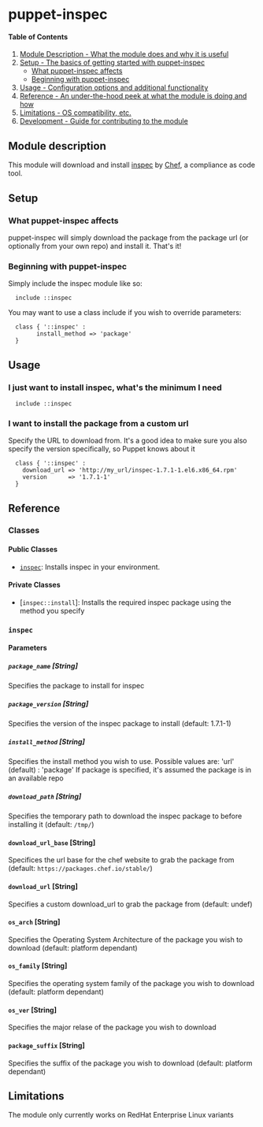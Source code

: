 # puppet-inspec

#### Table of Contents

1. [Module Description - What the module does and why it is useful](#module-description)
2. [Setup - The basics of getting started with puppet-inspec](#setup)
    * [What puppet-inspec affects](#what-puppet-inspec-affects)
    * [Beginning with puppet-inspec](#beginning-with-puppet-inspec)
3. [Usage - Configuration options and additional functionality](#usage)
4. [Reference - An under-the-hood peek at what the module is doing and how](#reference)
5. [Limitations - OS compatibility, etc.](#limitations)
6. [Development - Guide for contributing to the module](#development)


## Module description

This module will download and install [inspec](http://inspec.io/) by [Chef](https://www.chef.io/), a compliance as code tool.

## Setup

### What puppet-inspec affects

puppet-inspec will simply download the package from the package url (or optionally from your own repo) and install it. That's it!

### Beginning with puppet-inspec

Simply include the inspec module like so:

```puppet
  include ::inspec
```

You may want to use a class include if you wish to override parameters:

```puppet
  class { '::inspec' :
		install_method => 'package'
  }
```

## Usage

### I just want to install inspec, what's the minimum I need

```puppet
  include ::inspec
```

### I want to install the package from a custom url

Specify the URL to download from. It's a good idea to make sure you also specify the version specifically, so Puppet knows about it

```puppet
  class { '::inspec' :
    download_url => 'http://my_url/inspec-1.7.1-1.el6.x86_64.rpm'
    version      => '1.7.1-1'
  }
```

## Reference

### Classes

#### Public Classes
  * [`inspec`](#inspec): Installs inspec in your environment.

#### Private Classes
  * [`inspec::install`]: Installs the required inspec package using the method you specify
  

### `inspec`

#### Parameters

##### `package_name` [String]

Specifies the package to install for inspec

##### `package_version` [String]

Specifies the version of the inspec package to install (default: 1.7.1-1)

##### `install_method` [String]

Specifies the install method you wish to use. Possible values are: 'url' (default) : 'package'
If package is specified, it's assumed the package is in an available repo

##### `download_path` [String]

Specifies the temporary path to download the inspec package to before installing it (default: `/tmp/`)

#### `download_url_base` [String]

Specifices the url base for the chef website to grab the package from (default: `https://packages.chef.io/stable/`)

#### `download_url` [String]

Specifies a custom download_url to grab the package from (default: undef)

#### `os_arch` [String]

Specifies the Operating System Architecture of the package you wish to download (default: platform dependant)

#### `os_family` [String]

Specifies the operating system family of the package you wish to download (default: platform dependant)

#### `os_ver` [String]

Specifies the major relase of the package you wish to download

#### `package_suffix` [String]

Specifies the suffix of the package you wish to download (default: platform dependant)

## Limitations

The module only currently works on RedHat Enterprise Linux variants
